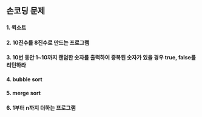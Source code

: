 ## 손코딩 문제

#### 1. 퀵소트    
#### 2. 10진수를 8진수로 만드는 프로그램
#### 3. 10번 동안 1~10까지 랜덤한 숫자를 출력하여 중복된 숫자가 있을 경우 true, false를 리턴하라
#### 4. bubble sort
#### 5. merge sort
#### 6. 1부터 n까지 더하는 프로그램

